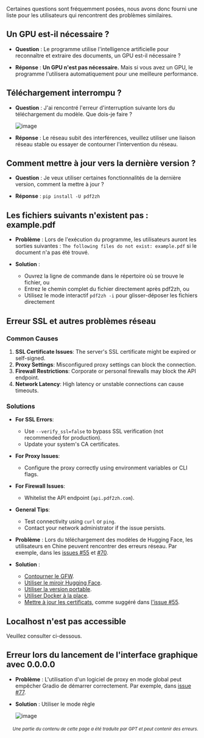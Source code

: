 Certaines questions sont fréquemment posées, nous avons donc fourni une liste pour les utilisateurs qui rencontrent des problèmes similaires.

## Un GPU est-il nécessaire ?
- **Question** :
Le programme utilise l'intelligence artificielle pour reconnaître et extraire des documents, un GPU est-il nécessaire ?

- **Réponse** :
**Un GPU n'est pas nécessaire.** Mais si vous avez un GPU, le programme l'utilisera automatiquement pour une meilleure performance.

## Téléchargement interrompu ?
- **Question** :
J'ai rencontré l'erreur d'interruption suivante lors du téléchargement du modèle. Que dois-je faire ?

  ![image](https://github.com/user-attachments/assets/3c4eed44-3d9b-4e2f-a224-a58edca718c2)

- **Réponse** :
Le réseau subit des interférences, veuillez utiliser une liaison réseau stable ou essayer de contourner l'intervention du réseau.

## Comment mettre à jour vers la dernière version ?
- **Question** :
Je veux utiliser certaines fonctionnalités de la dernière version, comment la mettre à jour ?

- **Réponse** :
`pip install -U pdf2zh`


## Les fichiers suivants n'existent pas : example.pdf
- **Problème** :
Lors de l'exécution du programme, les utilisateurs auront les sorties suivantes : `The following files do not exist: example.pdf` si le document n'a pas été trouvé.

- **Solution** :
  - Ouvrez la ligne de commande dans le répertoire où se trouve le fichier, ou
  - Entrez le chemin complet du fichier directement après pdf2zh, ou
  - Utilisez le mode interactif `pdf2zh -i` pour glisser-déposer les fichiers directement


## Erreur SSL et autres problèmes réseau

### Common Causes
1. **SSL Certificate Issues**: The server's SSL certificate might be expired or self-signed.
2. **Proxy Settings**: Misconfigured proxy settings can block the connection.
3. **Firewall Restrictions**: Corporate or personal firewalls may block the API endpoint.
4. **Network Latency**: High latency or unstable connections can cause timeouts.

### Solutions
- **For SSL Errors**:
  - Use `--verify_ssl=false` to bypass SSL verification (not recommended for production).
  - Update your system's CA certificates.
  
- **For Proxy Issues**:
  - Configure the proxy correctly using environment variables or CLI flags.
  
- **For Firewall Issues**:
  - Whitelist the API endpoint (`api.pdf2zh.com`).

- **General Tips**:
  - Test connectivity using `curl` or `ping`.
  - Contact your network administrator if the issue persists.
- **Problème** :
Lors du téléchargement des modèles de Hugging Face, les utilisateurs en Chine peuvent rencontrer des erreurs réseau. Par exemple, dans les [issues #55](https://github.com/PDFMathTranslate/PDFMathTranslate-next/issues/55) et [#70](https://github.com/PDFMathTranslate/PDFMathTranslate-next/issues/70).

- **Solution** :
  - [Contourner le GFW](https://github.com/clash-verge-rev/clash-verge-rev).
  - [Utiliser le miroir Hugging Face](https://hf-mirror.com/).
  - [Utiliser la version portable](https://github.com/PDFMathTranslate/PDFMathTranslate-next?tab=readme-ov-file#method-ii-portable).
  - [Utiliser Docker à la place](https://github.com/PDFMathTranslate/PDFMathTranslate-next#docker).
  - [Mettre à jour les certificats](https://stackoverflow.com/questions/51925384/unable-to-get-local-issuer-certificate-when-using-requests), comme suggéré dans [l'issue #55](https://github.com/PDFMathTranslate/PDFMathTranslate-next/issues/55).

## Localhost n'est pas accessible
Veuillez consulter ci-dessous.

## Erreur lors du lancement de l'interface graphique avec 0.0.0.0
- **Problème** :
L'utilisation d'un logiciel de proxy en mode global peut empêcher Gradio de démarrer correctement. Par exemple, dans [issue #77](https://github.com/PDFMathTranslate/PDFMathTranslate-next/issues/77).

- **Solution** :
Utiliser le mode règle

  ![image](https://github.com/user-attachments/assets/b1f2b16a-eb6a-4c03-995c-332ef1d82c96)

<div align="right"> 
<h6><small>Une partie du contenu de cette page a été traduite par GPT et peut contenir des erreurs.</small></h6>